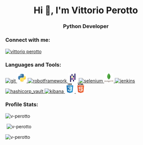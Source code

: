<h1 align="center">Hi 👋, I'm Vittorio Perotto</h1>
<h3 align="center">Python Developer</h3>
<h3 align="left">Connect with me:</h3>
<p align="left">
        <a href="https://linkedin.com/in/vittorioperotto" target="blank">
                <img align="center" src="https://raw.githubusercontent.com/rahuldkjain/github-profile-readme-generator/master/src/images/icons/Social/linked-in-alt.svg" alt="vittorio perotto" height="30" width="40" />
        </a>
</p>
<h3 align="left">Languages and Tools:</h3>
<div>
<p align="left"> 
        <a href="https://git-scm.com/" target="_blank" rel="noreferrer"> 
                <img src="https://www.vectorlogo.zone/logos/git-scm/git-scm-icon.svg" alt="git" width="30" height="30"/> 
        </a> 
        <a href="https://www.python.org" target="_blank" rel="noreferrer"> 
                <img src="https://raw.githubusercontent.com/devicons/devicon/master/icons/python/python-original.svg" alt="python" width="30" height="30"/> 
        </a> 
        <a href="https://robotframework.org/" target="_blank" rel="noreferrer"> 
                <img src="https://upload.vectorlogo.zone/logos/robotframework/images/9ea09aa9-e7c0-46f6-94d3-07e7032f869c.svg" alt="robotframework" width="30" height="30"/> 
        </a> 
        <a href="https://pandas.pydata.org/" target="_blank" rel="noreferrer"> 
                <img src="https://raw.githubusercontent.com/devicons/devicon/2ae2a900d2f041da66e950e4d48052658d850630/icons/pandas/pandas-original.svg" alt="pandas" width="30" height="30"/> 
        </a> 
        <a href="https://www.selenium.dev" target="_blank" rel="noreferrer"> 
                <img src="https://raw.githubusercontent.com/detain/svg-logos/780f25886640cef088af994181646db2f6b1a3f8/svg/selenium-logo.svg" alt="selenium" width="30" height="30"/> 
        </a> 
        <a href="https://www.mongodb.com/" target="_blank" rel="noreferrer"> 
                <img src="https://raw.githubusercontent.com/devicons/devicon/master/icons/mongodb/mongodb-original-wordmark.svg" alt="mongodb" width="30" height="30"/> 
        </a> 
        <a href="https://www.jenkins.io" target="_blank" rel="noreferrer"> 
                <img src="https://www.vectorlogo.zone/logos/jenkins/jenkins-icon.svg" alt="jenkins" width="30" height="30"/> 
        </a> 
        <a href="https://www.vaultproject.io/" target="_blank" rel="noreferrer"> 
                <img src="https://www.vectorlogo.zone/logos/vaultproject/vaultproject-icon.svg" alt="hashicorp_vault" width="30" height="30"/> 
        </a> 
        <a href="https://www.elastic.co/kibana" target="_blank" rel="noreferrer"> 
                <img src="https://www.vectorlogo.zone/logos/elasticco_kibana/elasticco_kibana-icon.svg" alt="kibana" width="30" height="30"/> 
        </a> 
        <a href="https://www.w3schools.com/css/" target="_blank" rel="noreferrer"> 
                <img src="https://raw.githubusercontent.com/devicons/devicon/master/icons/css3/css3-original-wordmark.svg" alt="css3" width="30" height="30"/> 
        </a> 
        <a href="https://www.w3.org/html/" target="_blank" rel="noreferrer"> 
                <img src="https://raw.githubusercontent.com/devicons/devicon/master/icons/html5/html5-original-wordmark.svg" alt="html5" width="30" height="30"/> 
        </a> 
        
        
</p>
</div>
<h3 align="left">Profile Stats:</h3>
<div>
        <p>
                <img align="center" src="https://github-readme-stats.vercel.app/api/top-langs?username=v-perotto&show_icons=true&locale=en&layout=compact&theme=dark" alt="v-perotto" />
        </p>
        <p>
                &nbsp;<img align="center" src="https://github-readme-stats.vercel.app/api?username=v-perotto&show_icons=true&locale=en&theme=dark" alt="v-perotto" />
        </p>
        <p>
                <img align="center" src="https://github-readme-streak-stats.herokuapp.com/?user=v-perotto&theme=dark" alt="v-perotto" />
        </p>
</div>
